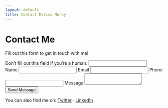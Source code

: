 ```yaml
---
layout: default
title: Contact Marisa Morby
---
```


# Contact Me

Fill out this form to get in touch with me!

<form
    action="/thanks/"
    method="POST"
    name="contact"
    data-netlify-honeypot="full-name"
    data-netlify="true"
>
    <div class="honeypot">
        <label for="full-name">
            Don’t fill out this field if you’re a human.
        </label>
        <input type="text" id="full-name" name="full-name" />
    </div>
    <label for="fname">Name</label>
    <input type="text" id="fname" name="name" required />
    <label for="email">Email</label>
    <input type="email" id="email" name="email" required />
    <label for="phone">Phone</label>
    <input type="tel" id="phone" name="phone" required />
    <label for="message">Message</label>
    <textarea id="message" name="message" required></textarea>
    <button type="submit">Send Message</button>
    <input type="hidden" name="form-name" value="contact" />
</form>

You can also find me on: [Twitter](https://twitter.com/marisamorby) · [LinkedIn](https://linkedin.com/in/marisamorby)
